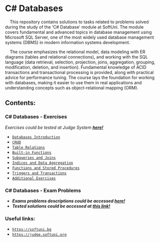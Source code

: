# C# Databases
&nbsp;&nbsp;&nbsp;&nbsp;This repository contains solutions to tasks related to problems solved during the study of the 'C# Database' module at SoftUni. The module covers fundamental and advanced topics in database management using Microsoft SQL Server, one of the most widely used database management systems (DBMS) in modern information systems development.

&nbsp;&nbsp;&nbsp;&nbsp;The course emphasizes the relational model, data modeling with ER diagrams (tables and relational connections), and working with the SQL language (data retrieval, selection, projection, joins, aggregation, grouping, modification, deletion, and insertion). Fundamental knowledge of ACID transactions and transactional processing is provided, along with practical advice for performance tuning. The course lays the foundation for working with databases, making it easier to use them in real applications and understanding concepts such as object-relational mapping (ORM).

## Contents:
### C# Databases - Exercises
*Exercises could be tested at Judge System [**here!**](https://judge.softuni.org/Contests/#!/List/ByCategory/62/CSharp-Databases-Basics-Exercises)*
   - [`Databases Introduction`](https://github.com/yavor-gornalov/CSharp-DB/tree/main/DB-Exercises/01-DB-Introduction)
   - [`CRUD`](https://github.com/yavor-gornalov/CSharp-DB/tree/main/DB-Exercises/02-CRUD)
   - [`Table Relations`](https://github.com/yavor-gornalov/CSharp-DB/tree/main/DB-Exercises/03-Table-Relations)
   - [`Built-in Functions`](https://github.com/yavor-gornalov/CSharp-DB/tree/main/DB-Exercises/04-Built-in-Functions)
   - [`Subqueries and Joins`](https://github.com/yavor-gornalov/CSharp-DB/tree/main/DB-Exercises/05-Subqueries-and-Joins)
   - [`Indices and Data Aggregation`](https://github.com/yavor-gornalov/CSharp-DB/tree/main/DB-Exercises/06-Indices-and-Data-Aggregation)
   - [`Functions and Stored Procedures`](https://github.com/yavor-gornalov/CSharp-DB/tree/main/DB-Exercises/07-Functions-and-Stored-Procedures)
   - [`Triggers and Transactions`](https://github.com/yavor-gornalov/CSharp-DB/tree/main/DB-Exercises/08-Triggers-and-Transactions)
   - [`Additional Exercises`](https://github.com/yavor-gornalov/CSharp-DB/tree/main/DB-Exercises/09-Additional-Exercises)

### C# Databases - Exam Problems
   - ***Exams problems descriptions could be accessed [**here!**](https://judge.softuni.org/Contests/#!/List/ByCategory/62/CSharp-Databases-Basics-Exercises)***
   - ***Tested solutions could be accessed at [**this link!**](https://github.com/yavor-gornalov/CSharp-DB/tree/main/DB-Exams)***

### Useful links: 
  - [`https://softuni.bg`](https://softuni.bg/)
  - [`https://judge.softuni.org`](https://judge.softuni.org)
